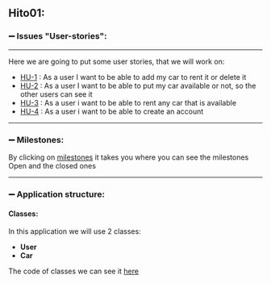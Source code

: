 ## Hito01:  
### :heavy_minus_sign: Issues "User-stories": 
---  
Here we are going to put some user stories, that we will work on:

- [HU-1](https://github.com/Ilyas-ZG/Cloud-Computing-2324/issues/3) : As a user I want to be able to add my car to rent it or delete it
- [HU-2](https://github.com/Ilyas-ZG/Cloud-Computing-2324/issues/4) : As a user I want to be able to put my car available or not, so the other users can see it
- [HU-3](https://github.com/Ilyas-ZG/Cloud-Computing-2324/issues/5) : As a user i want to be able to rent any car that is available
- [HU-4](https://github.com/Ilyas-ZG/Cloud-Computing-2324/issues/6) : As a user i want to be able to create an account

***
### :heavy_minus_sign: Milestones: 
By clicking on [milestones](https://github.com/Ilyas-ZG/Cloud-Computing-2324/milestones) it takes you where you can see the milestones Open and the closed ones

---
### :heavy_minus_sign: Application structure:
#### Classes:  

In this application we will use 2 classes: 
- **User**  
- **Car**

The code of classes we can see it [here](https://github.com/Ilyas-ZG/Cloud-Computing-2324/tree/main/RentMe/models)

